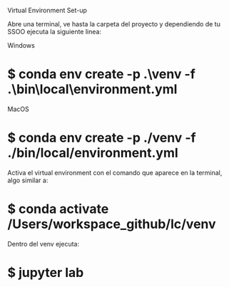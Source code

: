 Virtual Environment Set-up

Abre una terminal, ve hasta la carpeta del proyecto y dependiendo de tu SSOO ejecuta la siguiente linea:

Windows

#     $ conda env create -p .\venv -f .\bin\local\environment.yml

MacOS

#     $ conda env create -p ./venv -f ./bin/local/environment.yml


Activa el virtual environment con el comando que aparece en la terminal, algo similar a:

#     $ conda activate /Users/workspace_github/lc/venv

Dentro del venv ejecuta:

#     $ jupyter lab